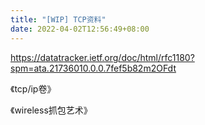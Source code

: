 ```yaml
---
title: "[WIP] TCP资料"
date: 2022-04-02T12:56:49+08:00
---
```


https://datatracker.ietf.org/doc/html/rfc1180?spm=ata.21736010.0.0.7fef5b82m2OFdt

《tcp/ip卷》

《wireless抓包艺术》